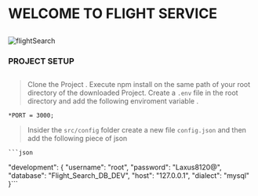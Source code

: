 # WELCOME TO FLIGHT SERVICE 
##
![flightSearch](https://previews.123rf.com/images/visivasnc/visivasnc1710/visivasnc171000047/87935861-booking-and-search-flight-ticket-air-travel-trip-vacation-concept-banner-web-template-.jpg)
### PROJECT SETUP
##

> Clone the Project .
> Execute npm install on the same path of your root directory of the downloaded Project.
>Create a `.env` file in the root directory and add the following enviroment variable .

    *PORT = 3000;
> Insider the `src/config` folder create a new file `config.json` and then add the following piece of json

    ```json
  "development": {
    "username": "root",
    "password": "Laxus8120@",
    "database": "Flight_Search_DB_DEV",
    "host": "127.0.0.1",
    "dialect": "mysql"
  }```

